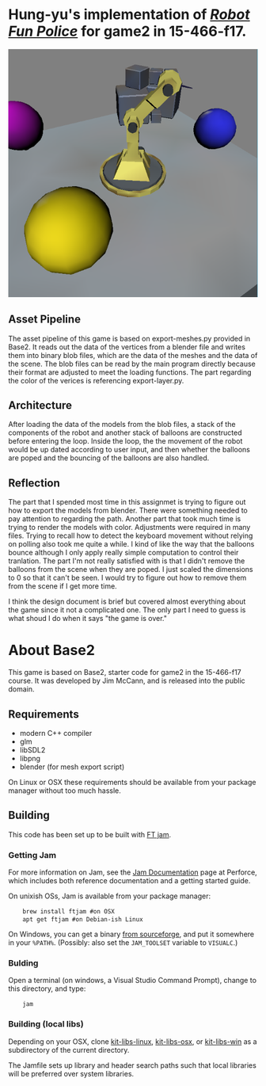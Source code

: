 # Hung-yu's implementation of [*Robot Fun Police*](http://graphics.cs.cmu.edu/courses/15-466-f17/game2-designs/jmccann/) for game2 in 15-466-f17.

![alt text](https://github.com/heyimglory/15-466-f17-base2/blob/master/screenshots/move.png)

## Asset Pipeline

The asset pipeline of this game is based on export-meshes.py provided in Base2. It reads out the data of the vertices from a blender file and writes them into binary blob files, which are the data of the meshes and the data of the scene. The blob files can be read by the main program directly because their format are adjusted to meet the loading functions. The part regarding the color of the verices is referencing export-layer.py.

## Architecture

After loading the data of the models from the blob files, a stack of the components of the robot and another stack of balloons are constructed before entering the loop. Inside the loop, the the movement of the robot would be up dated according to user input, and then whether the balloons are poped and the bouncing of the balloons are also handled.

## Reflection

The part that I spended most time in this assignmet is trying to figure out how to export the models from blender. There were something needed to pay attention to regarding the path. Another part that took much time is trying to render the models with color. Adjustments were required in many files. Trying to recall how to detect the keyboard movement without relying on polling also took me quite a while. I kind of like the way that the balloons bounce although I only apply really simple computation to control their tranlation. The part I'm not really satisfied with is that I didn't remove the balloons from the scene when they are poped. I just scaled the dimensions to 0 so that it can't be seen. I would try to figure out how to remove them from the scene if I get more time.

I think the design document is brief but covered almost everything about the game since it not a complicated one. The only part I need to guess is what shoud I do when it says "the game is over."

# About Base2

This game is based on Base2, starter code for game2 in the 15-466-f17 course. It was developed by Jim McCann, and is released into the public domain.

## Requirements

 - modern C++ compiler
 - glm
 - libSDL2
 - libpng
 - blender (for mesh export script)

On Linux or OSX these requirements should be available from your package manager without too much hassle.

## Building

This code has been set up to be built with [FT jam](https://www.freetype.org/jam/).

### Getting Jam

For more information on Jam, see the [Jam Documentation](https://www.perforce.com/documentation/jam-documentation) page at Perforce, which includes both reference documentation and a getting started guide.

On unixish OSs, Jam is available from your package manager:
```
	brew install ftjam #on OSX
	apt get ftjam #on Debian-ish Linux
```

On Windows, you can get a binary [from sourceforge](https://sourceforge.net/projects/freetype/files/ftjam/2.5.2/ftjam-2.5.2-win32.zip/download),
and put it somewhere in your `%PATH%`.
(Possibly: also set the `JAM_TOOLSET` variable to `VISUALC`.)

### Bulding
Open a terminal (on windows, a Visual Studio Command Prompt), change to this directory, and type:
```
	jam
```

### Building (local libs)

Depending on your OSX, clone 
[kit-libs-linux](https://github.com/ixchow/kit-libs-linux),
[kit-libs-osx](https://github.com/ixchow/kit-libs-osx),
or [kit-libs-win](https://github.com/ixchow/kit-libs-win)
as a subdirectory of the current directory.

The Jamfile sets up library and header search paths such that local libraries will be preferred over system libraries.
